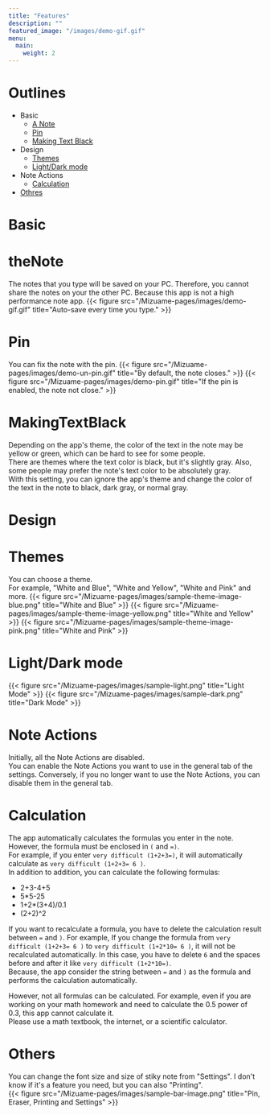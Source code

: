 ```yaml
---
title: "Features"
description: ""
featured_image: "/images/demo-gif.gif"
menu:
  main:
    weight: 2
---
```

# Outlines
- Basic
  - [A Note](#thenote)
  - [Pin](#pin)
  - [Making Text Black](#makingtextblack)
- Design
  - [Themes](#themes)
  - [Light/Dark mode](#light/darkmode)
- Note Actions
  - [Calculation](#calculation)
- [Othres](#othres)

# Basic

# theNote
The notes that you type will be saved on your PC. Therefore, you cannot share the notes on your the other PC. Because this app is not a high performance note app.
{{< figure src="/Mizuame-pages/images/demo-gif.gif" title="Auto-save every time you type." >}}

# Pin
You can fix the note with the pin.
{{< figure src="/Mizuame-pages/images/demo-un-pin.gif" title="By default, the note closes." >}}
{{< figure src="/Mizuame-pages/images/demo-pin.gif" title="If the pin is enabled, the note not close." >}}

# MakingTextBlack
Depending on the app's theme, the color of the text in the note may be yellow or green, which can be hard to see for some people.  
There are themes where the text color is black, but it's slightly gray. Also, some people may prefer the note's text color to be absolutely gray.  
With this setting, you can ignore the app's theme and change the color of the text in the note to black, dark gray, or normal gray.  

# Design

# Themes
You can choose a theme.  
For example, "White and Blue", "White and Yellow", "White and Pink" and more.
{{< figure src="/Mizuame-pages/images/sample-theme-image-blue.png" title="White and Blue" >}}
{{< figure src="/Mizuame-pages/images/sample-theme-image-yellow.png" title="White and Yellow" >}}
{{< figure src="/Mizuame-pages/images/sample-theme-image-pink.png" title="White and Pink" >}}

# Light/Dark mode
{{< figure src="/Mizuame-pages/images/sample-light.png" title="Light Mode" >}}
{{< figure src="/Mizuame-pages/images/sample-dark.png" title="Dark Mode" >}}

# Note Actions
Initially, all the Note Actions are disabled.  
You can enable the Note Actions you want to use in the general tab of the settings. Conversely, if you no longer want to use the Note Actions, you can disable them in the general tab.  

# Calculation
The app automatically calculates the formulas you enter in the note.  
However, the formula must be enclosed in `(` and `=)`.  
For example, if you enter `very difficult (1+2+3=)`, it will automatically calculate as `very difficult (1+2+3= 6 )`.  
In addition to addition, you can calculate the following formulas:
- 2+3-4+5
- 5*5-25
- 1+2*(3+4)/0.1
- (2+2)^2

If you want to recalculate a formula, you have to delete the calculation result between `=` and `)`. 
For example, If you change the formula from `very difficult (1+2+3= 6 )` to `very difficult (1+2*10= 6 )`, it will not be recalculated automatically. In this case, you have to delete `6` and the spaces before and after it like `very difficult (1+2*10=)`.  
Because, the app consider the string between `=` and `)` as the formula and performs the calculation automatically.  

However, not all formulas can be calculated. For example, even if you are working on your math homework and need to calculate the 0.5 power of 0.3, this app cannot calculate it.  
Please use a math textbook, the internet, or a scientific calculator.  

# Others
You can change the font size and size of stiky note from "Settings". I don't know if it's a feature you need, but you can also "Printing".  
{{< figure src="/Mizuame-pages/images/sample-bar-image.png" title="Pin, Eraser, Printing and Settings" >}}
